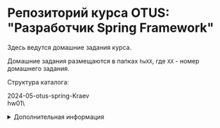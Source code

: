 # Репозиторий курса OTUS: "Разработчик Spring Framework"

Здесь ведутся домашние задания курса.

Домашние задания размещаются в папках `hwХХ`, где `ХХ` - номер домашнего задания.

Структура каталога:

2024-05-otus-spring-Kraev\
hw01\

<details>
<summary>Дополнительная информация</summary>

## Что необходимо?

Для выполнения упражнений необходимо:
* JDK 11
* Apache Maven >= 3.5.* (или встроенный в IntelliJ IDEA) 

## Как пользоваться?

Для каждой группы создана папка вида `20XX-XX`.

Перед началом занятия необходимо сделать `git pull` и открыть, обычно, только один проект.

## Что прочитать перед курсом?

### General 
* [Learn Git in a Month of Lunches](https://pepa.holla.cz/wp-content/uploads/2016/01/Learn-Git-in-a-Month-of-Lunches.pdf)
* [Test Driven Development: By Example](https://www.amazon.com/Test-Driven-Development-Kent-Beck/dp/0321146530)

### Java
* [Cay Horstmann: Core Java® Volume I—Fundamentals, Tenth Edition](https://www.oreilly.com/library/view/core-java-volume/9780134177335/)
* [Cay Horstmann: Core Java, Volume II—Advanced Features, Tenth Edition](https://www.oreilly.com/library/view/core-java-volume/9780134177878/)
* [Pragmatic Unit Testing in Java 8 with JUnit](https://www.oreilly.com/library/view/pragmatic-unit-testing/9781680500769/)
* [Effective Java, 3thd Edition](https://www.amazon.com/gp/product/0134685997)

### Design
* [Head First Design Patterns](https://www.oreilly.com/library/view/head-first-design/0596007124/)

## Что читать во время курса?

### General
* [Release It!](https://www.oreilly.com/library/view/release-it/9781680500264/)

### Desing
* [REST in Practice](https://www.oreilly.com/library/view/rest-in-practice/9781449383312/)

### Java
* [Брайан Гетц и др. | Java Concurrency на практике (2020)](https://www.amazon.com/Java-Concurrency-Practice-Brian-Goetz/dp/0321349601)
* [xUnit Test Patterns: Refactoring Test Code](https://www.oreilly.com/library/view/xunit-test-patterns/9780131495050/)

### Spring
* [Spring in Action 5th Edition](https://www.amazon.com/Spring-Action-Craig-Walls/dp/1617294942)
* [Just Spring Integration](https://www.oreilly.com/library/view/just-spring-integration/9781449335403/)

### DBs
* [NoSQL Distilled](https://bigdata-ir.com/wp-content/uploads/2017/04/NoSQL-Distilled.pdf)

### Architecture
* [Microservice Architecture](https://www.oreilly.com/library/view/microservice-architecture/9781491956328/)
* [Reactive Microservice](https://www.oreilly.com/library/view/reactive-microservices-architecture/9781491975664/)
* [Production-Ready Microservices](https://www.oreilly.com/library/view/reactive-microservices-architecture/9781491975664/)

## Что прочитать после курса?

### General
* [BDD in Action](https://www.manning.com/books/bdd-in-action)
* [The Art of Multiprocessor Programming, Revised Reprint](https://www.oreilly.com/library/view/the-art-of/9780123973375/)
* [Growing Object-Oriented Software, Guided by Tests](https://www.oreilly.com/library/view/growing-object-oriented-software/9780321574442/)
* [Design Patterns in the Real World, an Analysis-Based Approach](https://www.oreilly.com/library/view/design-patterns-in/9781491935828/)
* [Code Complete, Second Edition](https://www.oreilly.com/library/view/code-complete-second/0735619670/)

### Java
* [The Garbage Collection Handbook: The Art of Automatic Memory Management](https://www.amazon.com/Garbage-Collection-Handbook-Management-Algorithms/dp/1420082795)
* 

### DBs
* [Principles of database systems](https://www.sti-innsbruck.at/sites/default/files/Knowledge-Representation-Search-and-Rules/principles-of-database-and-knowledge-base-systems-volume-1-1.pdf)

### Architecture
* [Kafka: The Definitive Guide](https://www.oreilly.com/library/view/kafka-the-definitive/9781491936153/) 
* [Building Microservices](https://www.oreilly.com/library/view/building-microservices/9781491950340/)
* [I Heart Logs](https://www.oreilly.com/library/view/i-heart-logs/9781491909379/)
* [Akka in Action](https://www.oreilly.com/library/view/akka-in-action/9781617291012/)
* [Software Architecture in Practice, Third Edition](https://www.oreilly.com/library/view/software-architecture-in/9780132942799/)
* [Pattern-Oriented Software Architecture, Volume 1, A System of Patterns](https://www.oreilly.com/library/view/software-architecture-in/9780132942799/)
* [Pattern-Oriented Software Architecture, Volume 2, Patterns for Concurrent and Networked Objects](https://www.oreilly.com/library/view/pattern-oriented-software-architecture/9781118725177/)
* [Pattern-Oriented Software Architecture, Volume 3: Patterns for Resource Management](https://www.oreilly.com/library/view/pattern-oriented-software-architecture/9780470845257/)
* [Patterns of Enterprise Application Architecture](https://www.oreilly.com/library/view/patterns-of-enterprise/0321127420/)
* [The Art of Scalability: Scalable Web Architecture, Processes, and Organizations for the Modern Enterprise, Second Edition
DevOps](https://www.oreilly.com/library/view/the-art-of/9780134031408/)

### DevOps
* [Effective DevOps](https://www.oreilly.com/library/view/effective-devops/9781491926291/)

### Design
* [Designing Data-Intensive Applications, 1st Edition](https://www.oreilly.com/library/view/designing-data-intensive-applications/9781491903063/)
* [Growing Object-Oriented Software, Guided by Tests](https://www.oreilly.com/library/view/growing-object-oriented-software/9780321574442/)
* [Implementing Domain-Driven Design](https://www.oreilly.com/library/view/implementing-domain-driven-design/9780133039900/)
* [Domain-Driven Design: Tackling Complexity in the Heart of Software](https://www.amazon.com/Domain-Driven-Design-Tackling-Complexity-Software/dp/0321125215)
* [Domain-Driven Design Distilled](https://www.oreilly.com/library/view/domain-driven-design-distilled/9780134434964/)
* [Design Patterns: Elements of Reusable Object-Oriented Software](https://www.amazon.com/Design-Patterns-Elements-Reusable-Object-Oriented/dp/0201633612)
* [Holub on Patterns: Learning Design Patterns by Looking at Code](https://www.amazon.com/Holub-Patterns-Learning-Looking-Professionals/dp/159059388X)
</details>